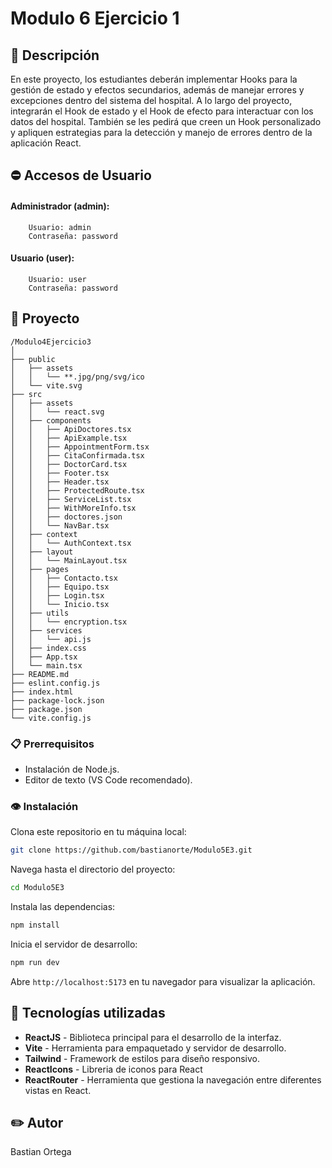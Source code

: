 # Modulo 6 Ejercicio 1

## 📖 Descripción
En este proyecto, los estudiantes deberán implementar Hooks para la gestión de estado y
efectos secundarios, además de manejar errores y excepciones dentro del sistema del hospital.
A lo largo del proyecto, integrarán el Hook de estado y el Hook de efecto para interactuar con
los datos del hospital. También se les pedirá que creen un Hook personalizado y apliquen
estrategias para la detección y manejo de errores dentro de la aplicación React.

## :no_entry: Accesos de Usuario

#### Administrador (admin):
        Usuario: admin
        Contraseña: password

#### Usuario (user):
        Usuario: user
        Contraseña: password


## 📁 Proyecto

```plaintext
/Modulo4Ejercicio3
│
├── public
│   ├── assets
│   │   └── **.jpg/png/svg/ico
│   └── vite.svg
├── src
│   ├── assets
│   │   └── react.svg
│   ├── components
│   │   ├── ApiDoctores.tsx
│   │   ├── ApiExample.tsx
│   │   ├── AppointmentForm.tsx
│   │   ├── CitaConfirmada.tsx
│   │   ├── DoctorCard.tsx
│   │   ├── Footer.tsx
│   │   ├── Header.tsx
│   │   ├── ProtectedRoute.tsx
│   │   ├── ServiceList.tsx
│   │   ├── WithMoreInfo.tsx
│   │   ├── doctores.json
│   │   └── NavBar.tsx
│   ├── context
│   │   └── AuthContext.tsx
│   ├── layout
│   │   └── MainLayout.tsx
│   ├── pages
│   │   ├── Contacto.tsx
│   │   ├── Equipo.tsx
│   │   ├── Login.tsx
│   │   └── Inicio.tsx
│   ├── utils
│   │   └── encryption.tsx
│   ├── services
│   │   └── api.js
│   ├── index.css
│   ├── App.tsx
│   └── main.tsx
├── README.md
├── eslint.config.js
├── index.html
├── package-lock.json
├── package.json
└── vite.config.js
```

### 📋 Prerrequisitos 

- Instalación de Node.js.
- Editor de texto (VS Code recomendado).

### 👁️ Instalación

Clona este repositorio en tu máquina local:

```bash
git clone https://github.com/bastianorte/Modulo5E3.git
```

Navega hasta el directorio del proyecto:

```bash
cd Modulo5E3
```

Instala las dependencias:

```bash
npm install
```

Inicia el servidor de desarrollo:

```bash
npm run dev
```

Abre `http://localhost:5173` en tu navegador para visualizar la aplicación.


## 🔧 Tecnologías utilizadas

- **ReactJS** - Biblioteca principal para el desarrollo de la interfaz.
- **Vite** - Herramienta para empaquetado y servidor de desarrollo.
- **Tailwind** - Framework de estilos para diseño responsivo.
- **ReactIcons** - Libreria de iconos para React
- **ReactRouter** - Herramienta que gestiona la navegación entre diferentes vistas en React.

## :pencil2: Autor
Bastian Ortega
